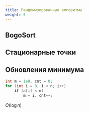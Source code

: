 ```yaml
---
title: Рандомизированные алгоритмы
weight: 5
---
```


## BogoSort

## Стационарные точки

## Обновления минимума

```cpp
int m = 1e9, cnt = 0;
for (int i = 0; i < n; i++)
    if (a[i] < m)
        m = i, cnt++;
```

$O(\log n)$
